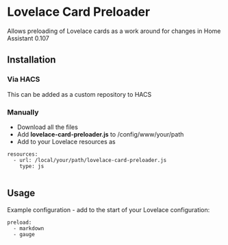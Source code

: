 # Lovelace Card Preloader
Allows preloading of Lovelace cards as a work around for changes in Home Assistant 0.107

## Installation

### Via HACS
This can be added as a custom repository to HACS

### Manually
* Download all the files
* Add **lovelace-card-preloader.js** to /config/www/your/path
* Add to your Lovelace resources as

```
resources:
  - url: /local/your/path/lovelace-card-preloader.js
    type: js
    
```

## Usage

Example configuration - add to the start of your Lovelace configuration:

```
preload:
  - markdown
  - gauge
```
